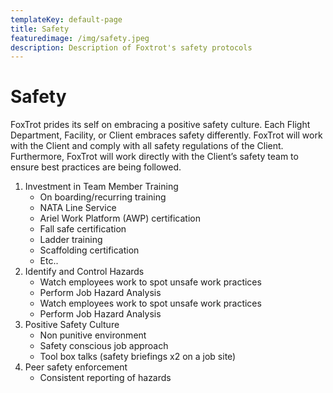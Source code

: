 ```yaml
---
templateKey: default-page
title: Safety
featuredimage: /img/safety.jpeg
description: Description of Foxtrot's safety protocols
---
```


# Safety

FoxTrot prides its self on embracing a positive safety culture. Each Flight Department, Facility, or Client embraces safety differently. FoxTrot will work with the Client and comply with all safety regulations of the Client. Furthermore, FoxTrot will work directly with the Client’s safety team to ensure best practices are being followed.

1. Investment in Team Member Training
    * On boarding/recurring training
    * NATA Line Service
    * Ariel Work Platform (AWP) certification
    * Fall safe certification
    * Ladder training
    * Scaffolding certification
    * Etc..
1. Identify and Control Hazards
    * Watch employees work to spot unsafe work practices
    * Perform Job Hazard Analysis
    * Watch employees work to spot unsafe work practices
    * Perform Job Hazard Analysis
1. Positive Safety Culture
    * Non punitive environment
    * Safety conscious job approach
    * Tool box talks (safety briefings x2 on a job site)
1. Peer safety enforcement
    * Consistent reporting of hazards
